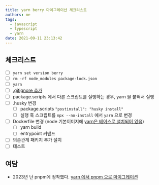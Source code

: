 ```yaml
---
title: yarn berry 마이그레이션 체크리스트
authors: me
tags:
  - javascript
  - typescript
  - yarn
date: 2021-09-11 23:13:42
---
```


## 체크리스트

- [ ] `yarn set version berry`
- [ ] `rm -rf node_modules package-lock.json`
- [ ] `yarn`
- [ ] [.gitignore 추가](https://yarnpkg.com/getting-started/qa#which-files-should-be-gitignored)
- [ ] package.scripts 에서 다른 스크립트를 실행하는 경우, yarn 을 붙혀서 실행
- [ ] .husky 변경
  - [ ] package.scripts `"postinstall": "husky install"`
  - [ ] 실행 훅 스크립트를 `npx --no-install` 에서 `yarn` 으로 변경
- [ ] Dockerfile 변경 (node 기본이미지에 [yarn은 베이스로 설치되어 있음](https://github.com/nodejs/docker-node#image-variants))
  - [ ] yarn build
  - [ ] entrypoint 커맨드
- [ ] 의존관계 패키지 추가 설치
- [ ] 테스트

## 여담

- 2023년 난 pnpm에 정착했다. [yarn 에서 pnpm 으로 마이그레이션](/2023/06/17/migrate-yarn-to-pnpm)
